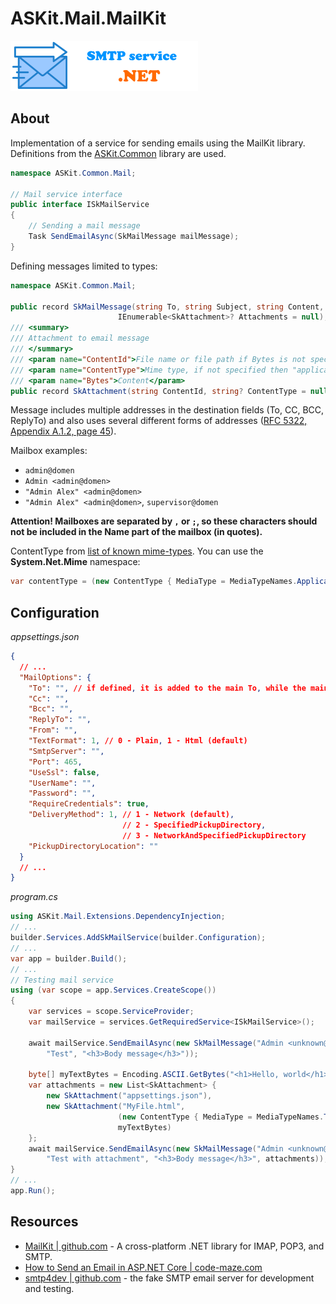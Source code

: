 # ASKit.Mail.MailKit

![mail service](./assets/send-mail-service.png)

## About

Implementation of a service for sending emails using the MailKit library.
Definitions from the [ASKit.Common](./src/ASKit.Common/README.md) library are used.

```csharp
namespace ASKit.Common.Mail;

// Mail service interface
public interface ISkMailService
{
    // Sending a mail message
    Task SendEmailAsync(SkMailMessage mailMessage);
}
```

Defining messages limited to types:

```csharp
namespace ASKit.Common.Mail;

public record SkMailMessage(string To, string Subject, string Content,
                        IEnumerable<SkAttachment>? Attachments = null);
/// <summary>
/// Attachment to email message
/// </summary>
/// <param name="ContentId">File name or file path if Bytes is not specified</param>
/// <param name="ContentType">Mime type, if not specified then "application/octet-stream"</param>
/// <param name="Bytes">Content</param>
public record SkAttachment(string ContentId, string? ContentType = null, byte[]? Bytes = null);
```

Message includes multiple addresses in the destination fields (To, CC, BCC, ReplyTo) and also uses several
different forms of addresses ([RFC 5322, Appendix A.1.2, page 45](https://datatracker.ietf.org/doc/html/rfc5322#page-45)).

Mailbox examples:
- `admin@domen`
- `Admin <admin@domen>`
- `"Admin Alex" <admin@domen>`
- `"Admin Alex" <admin@domen>`, `supervisor@domen`

**Attention! Mailboxes are separated by `,` or `;`, so these characters should not be included in the Name part of the mailbox (in quotes).**

ContentType from [list of known mime-types](https://developer.mozilla.org/en-US/docs/Web/HTTP/Basics_of_HTTP/MIME_types/Common_types). 
You can use the **System.Net.Mime** namespace:

```csharp
var contentType = (new ContentType { MediaType = MediaTypeNames.Application.Pdf }).ToString();
```

## Configuration

*appsettings.json*
```json
{
  // ...
  "MailOptions": {
    "To": "", // if defined, it is added to the main To, while the main To can be empty
    "Cc": "",
    "Bcc": "",
    "ReplyTo": "",
    "From": "",
    "TextFormat": 1, // 0 - Plain, 1 - Html (default)
    "SmtpServer": "",
    "Port": 465,
    "UseSsl": false,
    "UserName": "",
    "Password": "",
    "RequireCredentials": true,
    "DeliveryMethod": 1, // 1 - Network (default),
                         // 2 - SpecifiedPickupDirectory,
                         // 3 - NetworkAndSpecifiedPickupDirectory 
    "PickupDirectoryLocation": ""
  }
  // ...
}
```

*program.cs*
```csharp
using ASKit.Mail.Extensions.DependencyInjection;
// ...
builder.Services.AddSkMailService(builder.Configuration);
// ...
var app = builder.Build();
// ...
// Testing mail service 
using (var scope = app.Services.CreateScope())
{
    var services = scope.ServiceProvider;
    var mailService = services.GetRequiredService<ISkMailService>();

    await mailService.SendEmailAsync(new SkMailMessage("Admin <unknown@gmail.com>, supervisor@domen", 
        "Test", "<h3>Body message</h3>"));

    byte[] myTextBytes = Encoding.ASCII.GetBytes("<h1>Hello, world</h1>");
    var attachments = new List<SkAttachment> { 
        new SkAttachment("appsettings.json"),
        new SkAttachment("MyFile.html", 
                        (new ContentType { MediaType = MediaTypeNames.Text.Html }).ToString(),
                        myTextBytes)
    };
    await mailService.SendEmailAsync(new SkMailMessage("Admin <unknown@gmail.com>",
        "Test with attachment", "<h3>Body message</h3>", attachments));
}
// ...
app.Run();
```

## Resources

- [MailKit | github.com](https://github.com/jstedfast/MailKit) - A cross-platform .NET library for IMAP, POP3, and SMTP.
- [How to Send an Email in ASP.NET Core | code-maze.com](https://code-maze.com/aspnetcore-send-email/)
- [smtp4dev | github.com](https://github.com/rnwood/smtp4dev) - the fake SMTP email server for development and testing.
